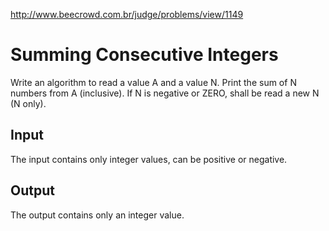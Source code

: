 http://www.beecrowd.com.br/judge/problems/view/1149

# Summing Consecutive Integers

Write an algorithm to read a value A and a value N. Print the sum of N numbers
from A (inclusive). If N is negative or ZERO, shall be read a new N (N only).

## Input

The input contains only integer values, ​​can be positive or negative.

## Output

The output contains only an integer value.
